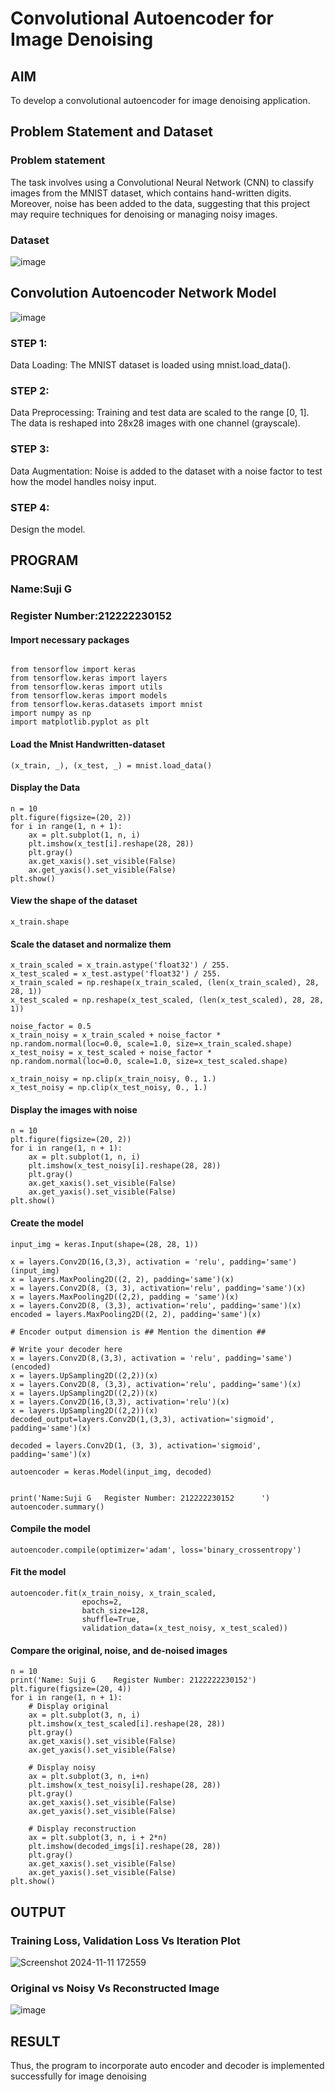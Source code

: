 # Convolutional Autoencoder for Image Denoising

## AIM

To develop a convolutional autoencoder for image denoising application.

## Problem Statement and Dataset
### Problem statement

The task involves using a Convolutional Neural Network (CNN) to classify images from the MNIST dataset, which contains hand-written digits. Moreover, noise has been added to the data, suggesting that this project may require techniques for denoising or managing noisy images.

### Dataset
![image](https://github.com/user-attachments/assets/197641e6-b6de-400a-b9ea-923effd18c95)


## Convolution Autoencoder Network Model
![image](https://github.com/user-attachments/assets/87de00e3-f647-4fda-989d-5185addcab11)


### STEP 1:
Data Loading: The MNIST dataset is loaded using mnist.load_data().
### STEP 2:
Data Preprocessing:
Training and test data are scaled to the range [0, 1].
The data is reshaped into 28x28 images with one channel (grayscale).
### STEP 3:
Data Augmentation:
Noise is added to the dataset with a noise factor to test how the model handles noisy input.
### STEP 4:
Design the model.

## PROGRAM
### Name:Suji G
### Register Number:212222230152

#### Import necessary packages
```

from tensorflow import keras
from tensorflow.keras import layers
from tensorflow.keras import utils
from tensorflow.keras import models
from tensorflow.keras.datasets import mnist
import numpy as np
import matplotlib.pyplot as plt
```

#### Load the Mnist Handwritten-dataset
```
(x_train, _), (x_test, _) = mnist.load_data()
```
#### Display the Data
```
n = 10
plt.figure(figsize=(20, 2))
for i in range(1, n + 1):
    ax = plt.subplot(1, n, i)
    plt.imshow(x_test[i].reshape(28, 28))
    plt.gray()
    ax.get_xaxis().set_visible(False)
    ax.get_yaxis().set_visible(False)
plt.show()
```
#### View the shape of the dataset
```
x_train.shape
```
#### Scale the dataset and normalize them
```
x_train_scaled = x_train.astype('float32') / 255.
x_test_scaled = x_test.astype('float32') / 255.
x_train_scaled = np.reshape(x_train_scaled, (len(x_train_scaled), 28, 28, 1))
x_test_scaled = np.reshape(x_test_scaled, (len(x_test_scaled), 28, 28, 1))

noise_factor = 0.5
x_train_noisy = x_train_scaled + noise_factor * np.random.normal(loc=0.0, scale=1.0, size=x_train_scaled.shape) 
x_test_noisy = x_test_scaled + noise_factor * np.random.normal(loc=0.0, scale=1.0, size=x_test_scaled.shape) 

x_train_noisy = np.clip(x_train_noisy, 0., 1.)
x_test_noisy = np.clip(x_test_noisy, 0., 1.)
```

#### Display the images with noise
```
n = 10
plt.figure(figsize=(20, 2))
for i in range(1, n + 1):
    ax = plt.subplot(1, n, i)
    plt.imshow(x_test_noisy[i].reshape(28, 28))
    plt.gray()
    ax.get_xaxis().set_visible(False)
    ax.get_yaxis().set_visible(False)
plt.show()
```

#### Create the model
```
input_img = keras.Input(shape=(28, 28, 1))

x = layers.Conv2D(16,(3,3), activation = 'relu', padding='same')(input_img)
x = layers.MaxPooling2D((2, 2), padding='same')(x)
x = layers.Conv2D(8, (3, 3), activation='relu', padding='same')(x)
x = layers.MaxPooling2D((2,2), padding = 'same')(x)
x = layers.Conv2D(8, (3,3), activation='relu', padding='same')(x)
encoded = layers.MaxPooling2D((2, 2), padding='same')(x)

# Encoder output dimension is ## Mention the dimention ##

# Write your decoder here
x = layers.Conv2D(8,(3,3), activation = 'relu', padding='same')(encoded)
x = layers.UpSampling2D((2,2))(x)
x = layers.Conv2D(8, (3,3), activation='relu', padding='same')(x)
x = layers.UpSampling2D((2,2))(x)
x = layers.Conv2D(16,(3,3), activation='relu')(x)
x = layers.UpSampling2D((2,2))(x)
decoded_output=layers.Conv2D(1,(3,3), activation='sigmoid', padding='same')(x)

decoded = layers.Conv2D(1, (3, 3), activation='sigmoid', padding='same')(x)

autoencoder = keras.Model(input_img, decoded)


print('Name:Suji G   Register Number: 212222230152      ')
autoencoder.summary()
```
#### Compile the model
```
autoencoder.compile(optimizer='adam', loss='binary_crossentropy')
```

#### Fit the model
```
autoencoder.fit(x_train_noisy, x_train_scaled,
                epochs=2,
                batch_size=128,
                shuffle=True,
                validation_data=(x_test_noisy, x_test_scaled))
```

#### Compare the original, noise, and de-noised images
```
n = 10
print('Name: Suji G    Register Number: 2122222230152')
plt.figure(figsize=(20, 4))
for i in range(1, n + 1):
    # Display original
    ax = plt.subplot(3, n, i)
    plt.imshow(x_test_scaled[i].reshape(28, 28))
    plt.gray()
    ax.get_xaxis().set_visible(False)
    ax.get_yaxis().set_visible(False)

    # Display noisy
    ax = plt.subplot(3, n, i+n)
    plt.imshow(x_test_noisy[i].reshape(28, 28))
    plt.gray()
    ax.get_xaxis().set_visible(False)
    ax.get_yaxis().set_visible(False)    

    # Display reconstruction
    ax = plt.subplot(3, n, i + 2*n)
    plt.imshow(decoded_imgs[i].reshape(28, 28))
    plt.gray()
    ax.get_xaxis().set_visible(False)
    ax.get_yaxis().set_visible(False)
plt.show()
```

## OUTPUT

### Training Loss, Validation Loss Vs Iteration Plot
![Screenshot 2024-11-11 172559](https://github.com/user-attachments/assets/f8157183-6206-4970-9778-9c005915ef41)


### Original vs Noisy Vs Reconstructed Image
![image](https://github.com/user-attachments/assets/ab454b3d-52b8-4550-9ee0-4bb279114ca8)




## RESULT
Thus, the program to incorporate auto encoder and decoder is implemented successfully for image denoising
